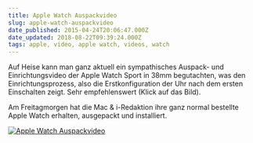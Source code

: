 ```yaml
---
title: Apple Watch Auspackvideo
slug: apple-watch-auspackvideo
date_published: 2015-04-24T20:06:47.000Z
date_updated: 2018-08-22T09:39:24.000Z
tags: apple, video, apple watch, videos, watch
---
```


Auf Heise kann man ganz aktuell ein sympathisches Auspack- und Einrichtungsvideo der Apple Watch Sport in 38mm begutachten, was den Einrichtungsprozess, also die Erstkonfiguration der Uhr nach dem ersten Einschalten zeigt. Sehr empfehlenswert (Klick auf das Bild). 

Am Freitagmorgen hat die Mac & i-Redaktion ihre ganz normal bestellte Apple Watch erhalten, ausgepackt und installiert.

[![Apple Watch Auspackvideo](__GHOST_URL__/content/images/2015/04/Bildschirmfoto-2015-04-24-um-22-05-21.png)](http://www.heise.de/newsticker/meldung/Video-Apple-Watch-ausgepackt-und-eingerichtet-2620728.html)
